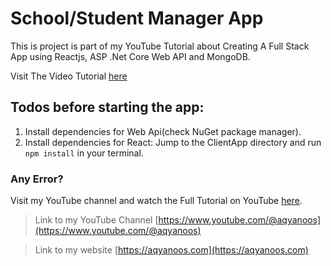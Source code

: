 # School/Student Manager App

This is project is part of my YouTube Tutorial about Creating A Full Stack App using Reactjs, ASP .Net Core Web API and MongoDB.

Visit The Video Tutorial [here](https://youtu.be/YkLyu8bZwjc)


## Todos before starting the app:

1. Install dependencies for Web Api(check NuGet package manager).
2. Install dependencies for React: Jump to the ClientApp directory and run `npm install` in your terminal.


### Any Error?

Visit my YouTube channel and watch the Full Tutorial on YouTube [here](https://youtu.be/YkLyu8bZwjc).


> Link to my YouTube Channel [https://www.youtube.com/@aqyanoos](https://www.youtube.com/@aqyanoos)


> Link to my website [https://aqyanoos.com](https://aqyanoos.com)



